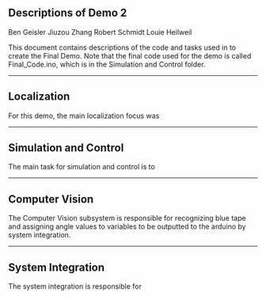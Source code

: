 Descriptions of Demo 2
---------------------------------------------------------------------------------------------------------------

Ben Geisler
Jiuzou Zhang
Robert Schmidt
Louie Heilweil

This document contains descriptions of the code and tasks used in to create the Final Demo.
Note that the final code used for the demo is called Final_Code.ino, which is in the Simulation and Control folder.

---------------------------------------------------------------------------------------------------------------
Localization
--
For this demo, the main localization focus was 


---------------------------------------------------------------------------------------------------------------
Simulation and Control
--
The main task for simulation and control is to


---------------------------------------------------------------------------------------------------------------
Computer Vision
--
The Computer Vision subsystem is responsible for recognizing blue tape and assigning angle values to variables 
to be outputted to the arduino by system integration.

---------------------------------------------------------------------------------------------------------------
System Integration
--
The system integration is responsible for 

